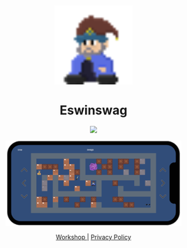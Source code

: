 <p align="center">
  <a href="https://github.com/UnityWorkshop/eswinswag/">
    <img width="180" src="media/eswin.png" alt="logo">
  </a>
</p>
<h1 align="center">
  Eswinswag
</h1>
<p align="center">
  <a href="https://github.com/UnityWorkshop/eswinswag/actions/workflows/gameCI.ym">
    <img src="https://github.com/UnityWorkshop/eswinswag/actions/workflows/gameCI.yml/badge.svg" />
  </a>
</p>
<p align="center">
  <a href="https://github.com/UnityWorkshop/eswinswag/">
    <img width="80%" src="media/screenshot.png" alt="screenshot">
  </a>
</p>
<p align="center">
  <a href="https://github.com/UnityWorkshop/">
    Workshop
  </a> |
  <a href="https://workshop.massivecreationlab.com/eswinswag/privacy-policy">
    Privacy Policy
  </a>
</p>

